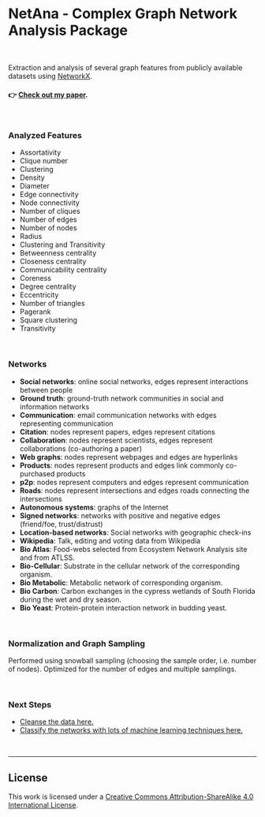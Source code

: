 # NetAna - Complex Graph Network Analysis Package

<br>

Extraction and analysis of several graph features from publicly available datasets using [NetworkX](https://networkx.org/). 

#### 👉 [Check out my paper](final_report.pdf).


<br>


### Analyzed Features

* Assortativity
* Clique number
* Clustering
* Density
* Diameter
* Edge connectivity
* Node connectivity
* Number of cliques
* Number of edges
* Number of nodes
* Radius
* Clustering and Transitivity
* Betweenness centrality
* Closeness centrality
* Communicability centrality
* Coreness
* Degree centrality
* Eccentricity
* Number of triangles
* Pagerank
* Square clustering
* Transitivity

<br>

### Networks

* **Social networks**: online social networks, edges represent interactions between people
* **Ground truth**: ground-truth network communities in social and information networks
* **Communication**: email communication networks with edges representing communication
* **Citation**: nodes represent papers, edges represent citations
* **Collaboration**: nodes represent scientists, edges represent collaborations (co-authoring a paper)
* **Web graphs**: nodes represent webpages and edges are hyperlinks
* **Products**: nodes represent products and edges link commonly co-purchased products
* **p2p**: nodes represent computers and edges represent communication
* **Roads**: nodes represent intersections and edges roads connecting the intersections
* **Autonomous systems**: graphs of the Internet
* **Signed networks**: networks with positive and negative edges (friend/foe, trust/distrust)
* **Location-based networks**: Social networks with geographic check-ins
* **Wikipedia**: Talk, editing and voting data from Wikipedia
* **Bio Atlas**: Food-webs selected from Ecosystem Network Analysis site and from ATLSS.
* **Bio-Cellular**: Substrate in the cellular network of the corresponding organism.
* **Bio Metabolic**: Metabolic network of corresponding organism.
* **Bio Carbon**: Carbon exchanges in the cypress wetlands of South Florida during the wet and dry season.
* **Bio Yeast**: Protein-protein interaction network in budding yeast.

<br>


### Normalization and Graph Sampling

Performed using snowball sampling (choosing the sample order, i.e. number of nodes). Optimized for the number of edges and multiple samplings.

<br>

### Next Steps


* [Cleanse the data here.](https://github.com/MEV-WAIFU-LABS/NetClean-Complex-Networks-Data-Cleanser)
* [Classify the networks with lots of machine learning techniques here.](https://github.com/MEV-WAIFU-LABS/MLNet-Classifying-Complex-Networks)

<br>

----


## License

This work is licensed under a [Creative Commons Attribution-ShareAlike 4.0 International License](http://creativecommons.org/licenses/by-sa/4.0/). 
